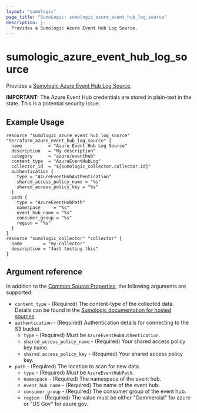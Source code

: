 ```yaml
---
layout: "sumologic"
page_title: "SumoLogic: sumologic_azure_event_hub_log_source"
description: |-
  Provides a Sumologic Azure Event Hub Log Source.
---
```


# sumologic_azure_event_hub_log_source
Provides a [Sumologic Azure Event Hub Log Source][2].

__IMPORTANT:__ The Azure Event Hub credentials are stored in plain-text in the state. This is a potential security issue.

## Example Usage
```hcl
resource "sumologic_azure_event_hub_log_source" "terraform_azure_event_hub_log_source" {
  name          = "Azure Event Hub Log Source"
  description   = "My description"
  category      = "azure/eventhub"
  content_type  = "AzureEventHubLog"
  collector_id  = "${sumologic_collector.collector.id}"
  authentication {
    type = "AzureEventHubAuthentication"
	shared_access_policy_name = "%s"
	shared_access_policy_key = "%s"
  }
  path {
    type = "AzureEventHubPath"
	namespace     = "%s"
	event_hub_name = "%s"
	consumer_group = "%s"
    region = "%s"
  }
}
resource "sumologic_collector" "collector" {
  name        = "my-collector"
  description = "Just testing this"
}
```

## Argument reference

In addition to the [Common Source Properties](https://registry.terraform.io/providers/SumoLogic/sumologic/latest/docs#common-source-properties), the following arguments are supported:

 - `content_type` - (Required) The content-type of the collected data. Details can be found in the [Sumologic documentation for hosted sources][1].
 - `authentication` - (Required) Authentication details for connecting to the S3 bucket.
     + `type` - (Required) Must be `AzureEventHubAuthentication`.
     + `shared_access_policy_name` - (Required) Your shared access policy key name.
     + `shared_access_policy_key` - (Required) Your shared access policy key.
 - `path` - (Required) The location to scan for new data.
     + `type` - (Required) Must be `AzureEventHubPath`.
     + `namespace` - (Required) The namespace of the event hub. 
     + `event_hub_name` - (Required) The name of the event hub.
     + `consumer_group` - (Required) The consumer group of the event hub.
     + `region` - (Required) The value must be either "Commercial" for azure or "US Gov" for azure gov. 

[1]: https://help.sumologic.com/Send_Data/Sources/03Use_JSON_to_Configure_Sources/JSON_Parameters_for_Hosted_Sources
[2]: https://help.sumologic.com/03Send-Data/Sources/02Sources-for-Hosted-Collectors/XXX
